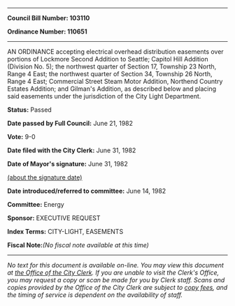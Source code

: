 

********

**Council Bill Number: 103110**
   
**Ordinance Number: 110651**
********

 AN ORDINANCE accepting electrical overhead distribution easements over portions of Lockmore Second Addition to Seattle; Capitol Hill Addition (Division No. 5); the northwest quarter of Section 17, Township 23 North, Range 4 East; the northwest quarter of Section 34, Township 26 North, Range 4 East; Commercial Street Steam Motor Addition, Northend Country Estates Addition; and Gilman's Addition, as described below and placing said easements under the jurisdiction of the City Light Department.

**Status:** Passed
   
**Date passed by Full Council:** June 21, 1982
   
**Vote:** 9-0
   
**Date filed with the City Clerk:** June 31, 1982
   
**Date of Mayor's signature:** June 31, 1982
   
[(about the signature date)](/~public/approvaldate.htm)
   
   
   
**Date introduced/referred to committee:** June 14, 1982
   
**Committee:** Energy
   
**Sponsor:** EXECUTIVE REQUEST
   
   
**Index Terms:** CITY-LIGHT, EASEMENTS

**Fiscal Note:**_(No fiscal note available at this time)_
********

_No text for this document is available on-line. You may view this document at [the Office of the City Clerk](http://www.seattle.gov/leg/clerk/contactUs.htm). If you are unable to visit the Clerk's Office, you may request a copy or scan be made for you by Clerk staff. Scans and copies provided by the Office of the City Clerk are subject to [copy fees](http://clerk.seattle.gov/~public/clerkfees.htm), and the timing of service is dependent on the availability of staff._

